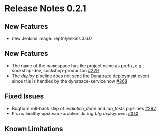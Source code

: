# Release Notes 0.2.1

## New Features
- new Jenkins image: keptn/jenkins:0.6.0

## New Features
- The name of the namespace has the project name as prefix, e.g., sockshop-dev, sockshop-production [#229](https://github.com/keptn/keptn/issues/229)
- The *deploy* pipeline does not send the Dynatrace deployment event since this is handled by the dynatrace-service now [#268](https://github.com/keptn/keptn/issues/268)

## Fixed Issues
- Bugfix in roll-back step of *evalution_done* and *run_tests* pipelines [#292](https://github.com/keptn/keptn/issues/292)
- Fix no healthy upstream-problem during b/g deployment [#332](https://github.com/keptn/keptn/issues/332)

## Known Limitations
